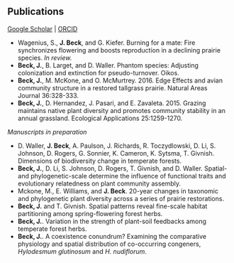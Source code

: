 ## Publications

[Google Scholar](https://scholar.google.com/citations?user=IC3onsQAAAAJ&hl=en&oi=ao)  \|  [ORCID](https://orcid.org/0000-0001-9515-5440)

* Wagenius, S., **J. Beck**, and G. Kiefer. Burning for a mate: Fire synchronizes flowering and boosts reproduction in a declining prairie species. *In review.*
* **Beck, J.**, B. Larget, and D. Waller. Phantom species: Adjusting colonization and extinction for pseudo-turnover. Oikos.
* **Beck, J.**, M. McKone, and O. McMurtrey. 2016. Edge Effects and avian community structure in a restored tallgrass prairie. Natural Areas Journal 36:328-333.
* **Beck, J.**, D. Hernandez, J. Pasari, and E. Zavaleta. 2015. Grazing maintains native plant diversity and promotes community stability in an annual grassland. Ecological Applications 25:1259-1270.

*Manuscripts in preparation*

* D. Waller, **J. Beck**, A. Paulson, J. Richards, R. Toczydlowski, D. Li, S. Johnson, D. Rogers, G. Sonnier, K. Cameron, K. Sytsma, T. Givnish. Dimensions of biodiversity change in temperate forests.
* **Beck, J.**, D. Li, S. Johnson, D. Rogers, T. Givnish, and D. Waller. Spatial- and phylogenetic-scale determine the influence of functional traits and evolutionary relatedness on plant community assembly.
* Mckone, M., E. Williams, and **J. Beck**. 20-year changes in taxonomic and phylogenetic plant diversity across a series of prairie restorations.
* **Beck, J.** and T. Givnish. Spatial patterns reveal fine-scale habitat partitioning among spring-flowering forest herbs.
* **Beck, J.**. Variation in the strength of plant-soil feedbacks among temperate forest herbs. 
* **Beck, J.**. A coexistence conundrum? Examining the comparative physiology and spatial distribution of co-occurring congeners, *Hylodesmum glutinosum* and *H. nudiflorum*.
